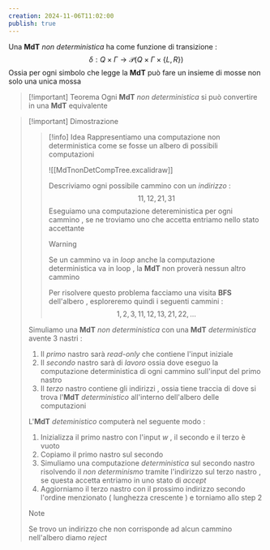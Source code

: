 ```yaml
---
creation: 2024-11-06T11:02:00
publish: true
---
```

Una **MdT** *non deterministica* ha come funzione di transizione : 
$$\delta : Q \times \Gamma \to \mathcal{P}(Q \times \Gamma \times \{L,R\})$$
Ossia per ogni simbolo che legge la **MdT** può fare un insieme di mosse non solo una unica mossa 

>[!important] Teorema
>Ogni **MdT** *non deterministica* si può convertire in una **MdT** equivalente
>

>[!important] Dimostrazione
>>[!info] Idea
>>Rappresentiamo una computazione non deterministica come se fosse un albero di possibili computazioni
>>
>>![[MdTnonDetCompTree.excalidraw]]
>>
>>Descriviamo ogni possibile cammino con un *indirizzo* :  
>>$$11,12,21,31$$
>>Eseguiamo una computazione detereministica per ogni cammino , se ne troviamo uno che accetta entriamo nello stato accettante 
>>
>>>[!warning] 
>>>Se un cammino va in *loop* anche la computazione deterministica va in loop , la **MdT** non proverà nessun altro cammino
>>
>>Per risolvere questo problema facciamo una visita **BFS** dell'albero , esploreremo quindi i seguenti cammini : 
>>$$1,2,3,11,12,13,21,22,\dots$$ 
>
>Simuliamo una **MdT** *non deterministica* con una **MdT** *deterministica* avente 3 nastri : 
>1. Il *primo* nastro sarà *read-only* che contiene l'input iniziale
>2. Il *secondo* nastro sarà di *lavoro* ossia dove eseguo la computazione deterministica di ogni cammino sull'input del primo nastro
>3. Il *terzo* nastro contiene gli indirizzi , ossia tiene traccia di dove si trova l'**MdT** *deterministico* all'interno dell'albero delle computazioni
>
>L'**MdT** *deteministico* computerà nel seguente modo :
>1. Inizializza il primo nastro con l'input $w$ , il secondo e il terzo è vuoto
>2. Copiamo il primo nastro sul secondo
>3. Simuliamo una computazione *deterministica* sul secondo nastro risolvendo il *non determinismo* tramite l'indirizzo sul terzo nastro , se questa accetta entriamo in uno stato di *accept*
>4. Aggiorniamo il terzo nastro con il prossimo indirizzo secondo l'ordine menzionato ( lunghezza crescente ) e torniamo allo step 2 
>
>>[!note]
>>Se trovo un indirizzo che non corrisponde ad alcun cammino nell'albero diamo *reject*
